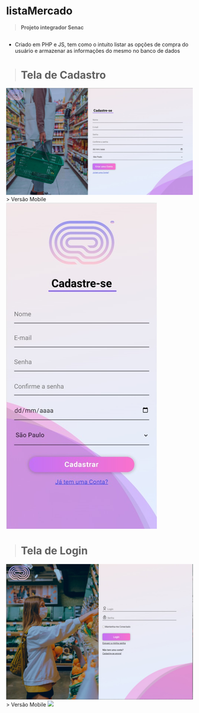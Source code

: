 # listaMercado
> **Projeto integrador Senac**
 ##
* Criado em PHP e JS, tem como o intuito listar as opções de compra do usuário e armazenar as informações do mesmo no banco de dados

> # Tela de Cadastro
<img src= "view/assets/imagens/tela-cadastro.jpeg">
> Versão Mobile
<img src="view/assets/imagens/tela-cadastro-mobile.jpeg">

> # Tela de Login
<img src= "view/assets/imagens/tela-login.jpeg">
> Versão Mobile
<img src="view/assets/imagens/tela-login-mobile.jpeg">
